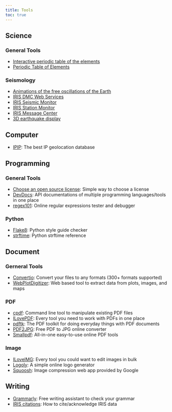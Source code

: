```yaml
---
title: Tools
toc: true
---
```


## Science

### General Tools

- [Interactive periodic table of the elements](https://leonard-seydoux.github.io/periodic-table/)
- [Periodic Table of Elements](https://www.ptable.com)

### Seismology

- [Animations of the free oscillations of the Earth](https://saviot.cnrs.fr/terre/index.en.html)
- [IRIS DMC Web Services](http://service.iris.edu)
- [IRIS Seismic Monitor](http://ds.iris.edu/seismon/index.phtml)
- [IRIS Station Monitor](https://www.iris.edu/app/station_monitor/)
- [IRIS Message Center](http://ds.iris.edu/message-center/)
- [3D earthquake display](https://glowy-earthquakes.glitch.me)

## Computer

- [IPIP](https://www.ipip.net/): The best IP geolocation database

## Programming

### General Tools

- [Choose an open source license](https://choosealicense.com/): Simple way to choose a license
- [DevDocs](https://devdocs.io/): API documentations of multiple programming languages/tools in one place
- [regex101](https://regex101.com/): Online regular expressions tester and debugger

### Python

- [Flake8](https://flake8.pycqa.org/): Python style guide checker
- [strftime](http://strftime.org/): Python strftime reference

## Document

### Gerneral Tools

- [Convertio](https://convertio.co/): Convert your files to any formats (300+ formats supported)
- [WebPlotDigitizer](https://automeris.io/WebPlotDigitizer): Web based tool to extract data from plots, images, and maps

### PDF

- [cpdf](http://community.coherentpdf.com/): Command line tool to manipulate existing PDF files
- [ILovePDF](https://www.ilovepdf.com/): Every tool you need to work with PDFs in one place
- [pdftk](https://www.pdflabs.com/tools/pdftk-the-pdf-toolkit/): The PDF toolkit for doing everyday things with PDF documents
- [PDF2JPG](https://pdf2jpg.net/): Free PDF to JPG online converter
- [Smallpdf](https://smallpdf.com/): All-in-one easy-to-use online PDF tools

### Image

- [ILoveIMG](https://www.iloveimg.com/): Every tool you could want to edit images in bulk
- [Logoly](https://www.logoly.pro/): A simple online logo generator
- [Squoosh](https://squoosh.app/): Image compression web app provided by Google

## Writing

- [Grammarly](https://www.grammarly.com): Free writing assistant to check your grammar
- [IRIS citations](https://www.iris.edu/hq/iris_citations): How to cite/acknowledge IRIS data
